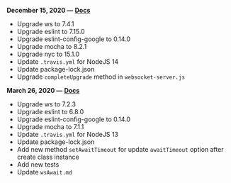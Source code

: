 **December 15, 2020 —** [**Docs**](https://github.com/stas-ut21/ws-await/blob/v4.2.0/README.md)

- Upgrade ws to 7.4.1
- Upgrade eslint to 7.15.0
- Upgrade eslint-config-google to 0.14.0
- Upgrade mocha to 8.2.1
- Upgrade nyc to 15.1.0
- Update `.travis.yml` for NodeJS 14
- Update package-lock.json
- Upgrade `completeUpgrade` method in `websocket-server.js`

**March 26, 2020 —** [**Docs**](https://github.com/stas-ut21/ws-await/blob/v4.1.0/README.md)

- Upgrade ws to 7.2.3
- Upgrade eslint to 6.8.0
- Upgrade eslint-config-google to 0.14.0
- Upgrade mocha to 7.1.1
- Update `.travis.yml` for NodeJS 13
- Update package-lock.json
- Add new method `setAwaitTimeout` for update `awaitTimeout` option after create class instance
- Add new tests
- Update `wsAwait.md`

